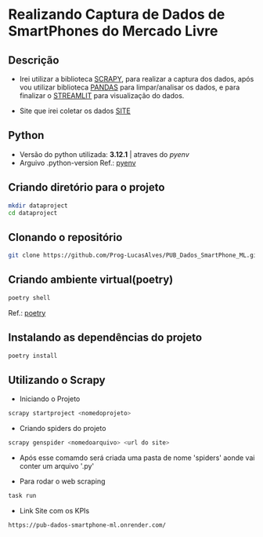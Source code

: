# Realizando Captura de Dados de SmartPhones do Mercado Livre

## Descrição

- Irei utilizar a biblioteca [SCRAPY](https://scrapy.org/), para realizar a captura dos dados, após vou utilizar biblioteca [PANDAS](https://pandas.pydata.org/) para limpar/analisar os dados, e para finalizar o [STREAMLIT](https://streamlit.io/) para visualização do dados.

- Site que irei coletar os dados [SITE](https://lista.mercadolivre.com.br/celulares-telefones)

## Python

- Versão do python utilizada: **3.12.1** | atraves do *pyenv*
- Arguivo .python-version
Ref.: [pyenv](https://github.com/pyenv/pyenv)

## Criando diretório para o projeto

```bash
mkdir dataproject
cd dataproject
```

## Clonando o repositório

```bash
git clone https://github.com/Prog-LucasAlves/PUB_Dados_SmartPhone_ML.git
```

## Criando ambiente virtual(poetry)

```bash
poetry shell
```

Ref.: [poetry](https://python-poetry.org/)

## Instalando as dependências do projeto

```bash
poetry install
```

## Utilizando o Scrapy

- Iniciando o Projeto

```bash
scrapy startproject <nomedoprojeto>
```

- Criando spiders do projeto

```bash
scrapy genspider <nomedoarquivo> <url do site>
```

- Após esse comamdo será criada uma pasta de nome 'spiders' aonde vai conter um arquivo '<nomedoarquivo>.py'

- Para rodar o web scraping

```bash
task run
```

- Link Site com os KPIs

```bash
https://pub-dados-smartphone-ml.onrender.com/
```
